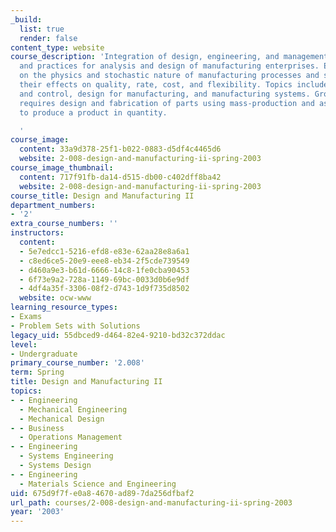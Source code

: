 ```yaml
---
_build:
  list: true
  render: false
content_type: website
course_description: 'Integration of design, engineering, and management disciplines
  and practices for analysis and design of manufacturing enterprises. Emphasis is
  on the physics and stochastic nature of manufacturing processes and systems, and
  their effects on quality, rate, cost, and flexibility. Topics include process physics
  and control, design for manufacturing, and manufacturing systems. Group project
  requires design and fabrication of parts using mass-production and assembly methods
  to produce a product in quantity.

  '
course_image:
  content: 33a9d378-25f1-b022-0883-d5df4c4465d6
  website: 2-008-design-and-manufacturing-ii-spring-2003
course_image_thumbnail:
  content: 717f91fb-da14-d515-db00-c402dff8ba42
  website: 2-008-design-and-manufacturing-ii-spring-2003
course_title: Design and Manufacturing II
department_numbers:
- '2'
extra_course_numbers: ''
instructors:
  content:
  - 5e7edcc1-5216-efd8-e83e-62aa28e8a6a1
  - c8ed6ce5-20e9-eee8-eb34-2f5cde739549
  - d460a9e3-b61d-6666-14c8-1fe0cba90453
  - 6f73e9a2-728a-1149-69bc-0033d0b6e9df
  - 4df4a35f-3306-08f2-d743-1d9f735d8502
  website: ocw-www
learning_resource_types:
- Exams
- Problem Sets with Solutions
legacy_uid: 55dbced9-d464-82e4-9210-bd32c372ddac
level:
- Undergraduate
primary_course_number: '2.008'
term: Spring
title: Design and Manufacturing II
topics:
- - Engineering
  - Mechanical Engineering
  - Mechanical Design
- - Business
  - Operations Management
- - Engineering
  - Systems Engineering
  - Systems Design
- - Engineering
  - Materials Science and Engineering
uid: 675d9f7f-e0a8-4670-ad89-7da256dfbaf2
url_path: courses/2-008-design-and-manufacturing-ii-spring-2003
year: '2003'
---
```

